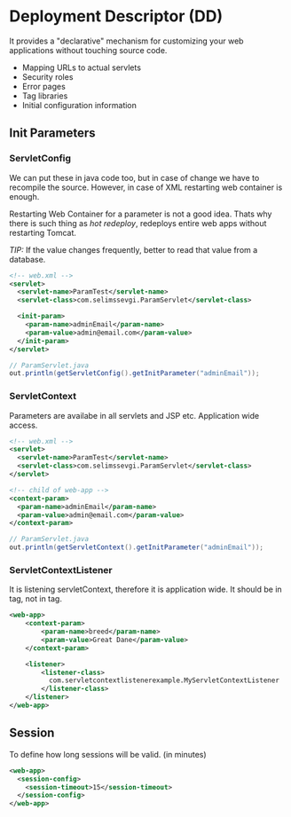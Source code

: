 # Deployment Descriptor (DD)
It provides a "declarative" mechanism for customizing your web applications
without touching source code.

- Mapping URLs to actual servlets
- Security roles
- Error pages
- Tag libraries
- Initial configuration information


## Init Parameters

### ServletConfig
We can put these in java code too, but in case of change we have to recompile
the source. However, in case of XML restarting web container is enough. 

Restarting Web Container for a parameter is not a good idea. Thats why there is
such thing as *hot redeploy*, redeploys entire web apps without restarting Tomcat.

*TIP:* If the value changes frequently, better to read that value from a database.


```xml
<!-- web.xml -->
<servlet>
  <servlet-name>ParamTest</servlet-name>
  <servlet-class>com.selimssevgi.ParamServlet</servlet-class>

  <init-param>
    <param-name>adminEmail</param-name>
    <param-value>admin@email.com</param-value>
  </init-param>
</servlet>
```

```java
// ParamServlet.java
out.println(getServletConfig().getInitParameter("adminEmail"));
```

### ServletContext
Parameters are availabe in all servlets and JSP etc. Application wide access.

```xml
<!-- web.xml -->
<servlet>
  <servlet-name>ParamTest</servlet-name>
  <servlet-class>com.selimssevgi.ParamServlet</servlet-class>
</servlet>

<!-- child of web-app -->
<context-param>
  <param-name>adminEmail</param-name>
  <param-value>admin@email.com</param-value>
</context-param>
```

```java
// ParamServlet.java
out.println(getServletContext().getInitParameter("adminEmail"));
```

### ServletContextListener
It is listening servletContext, therefore it is application wide. It should be
in <web-app> tag, not in <servlet> tag.

```xml
<web-app>
    <context-param>
        <param-name>breed</param-name>
        <param-value>Great Dane</param-value>
    </context-param>

    <listener>
        <listener-class>
          com.servletcontextlistenerexample.MyServletContextListener
        </listener-class>
    </listener>
</web-app>
```

## Session
To define how long sessions will be valid. (in minutes)

```xml
<web-app>
  <session-config>
    <session-timeout>15</session-timeout>
  </session-config>
</web-app>
```
